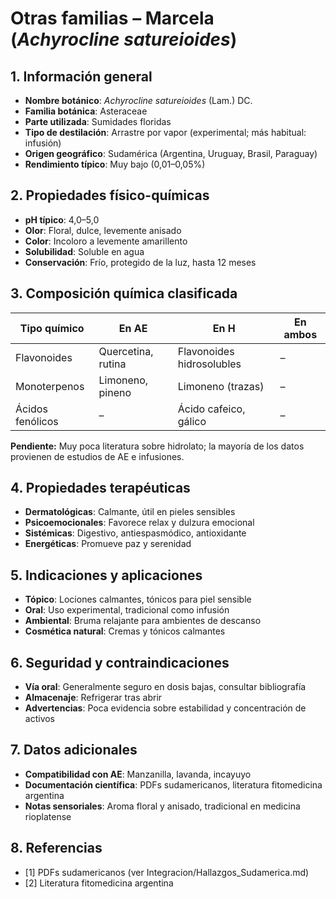# Otras familias – Marcela (*Achyrocline satureioides*)

## 1. Información general
- **Nombre botánico**: *Achyrocline satureioides* (Lam.) DC.
- **Familia botánica**: Asteraceae
- **Parte utilizada**: Sumidades floridas
- **Tipo de destilación**: Arrastre por vapor (experimental; más habitual: infusión)
- **Origen geográfico**: Sudamérica (Argentina, Uruguay, Brasil, Paraguay)
- **Rendimiento típico**: Muy bajo (0,01–0,05%)

## 2. Propiedades físico-químicas
- **pH típico**: 4,0–5,0
- **Olor**: Floral, dulce, levemente anisado
- **Color**: Incoloro a levemente amarillento
- **Solubilidad**: Soluble en agua
- **Conservación**: Frío, protegido de la luz, hasta 12 meses

## 3. Composición química clasificada
| Tipo químico                | En AE                             | En H                               | En ambos         |
|----------------------------|-----------------------------------|-------------------------------------|------------------|
| Flavonoides                 | Quercetina, rutina                | Flavonoides hidrosolubles           | –                |
| Monoterpenos                | Limoneno, pineno                  | Limoneno (trazas)                   | –                |
| Ácidos fenólicos            | –                                 | Ácido cafeico, gálico               | –                |

**Pendiente:** Muy poca literatura sobre hidrolato; la mayoría de los datos provienen de estudios de AE e infusiones.

## 4. Propiedades terapéuticas
- **Dermatológicas**: Calmante, útil en pieles sensibles
- **Psicoemocionales**: Favorece relax y dulzura emocional
- **Sistémicas**: Digestivo, antiespasmódico, antioxidante
- **Energéticas**: Promueve paz y serenidad

## 5. Indicaciones y aplicaciones
- **Tópico**: Lociones calmantes, tónicos para piel sensible
- **Oral**: Uso experimental, tradicional como infusión
- **Ambiental**: Bruma relajante para ambientes de descanso
- **Cosmética natural**: Cremas y tónicos calmantes

## 6. Seguridad y contraindicaciones
- **Vía oral**: Generalmente seguro en dosis bajas, consultar bibliografía
- **Almacenaje**: Refrigerar tras abrir
- **Advertencias**: Poca evidencia sobre estabilidad y concentración de activos

## 7. Datos adicionales
- **Compatibilidad con AE**: Manzanilla, lavanda, incayuyo
- **Documentación científica**: PDFs sudamericanos, literatura fitomedicina argentina
- **Notas sensoriales**: Aroma floral y anisado, tradicional en medicina rioplatense

## 8. Referencias
- [1] PDFs sudamericanos (ver Integracion/Hallazgos_Sudamerica.md)
- [2] Literatura fitomedicina argentina

